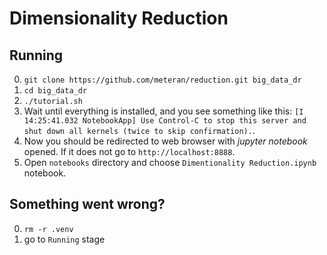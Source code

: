 # Dimensionality Reduction

## Running
  0. `git clone https://github.com/meteran/reduction.git big_data_dr`
  0. `cd big_data_dr`
  0. `./tutorial.sh`
  0. Wait until everything is installed, and you see something like this: `[I 14:25:41.032 NotebookApp] Use Control-C to stop this server and shut down all kernels (twice to skip confirmation).`.
  0. Now you should be redirected to web browser with _jupyter notebook_ opened. If it does not go to `http://localhost:8888`.
  0. Open `notebooks` directory and choose `Dimentionality Reduction.ipynb` notebook.

## Something went wrong?
  0. `rm -r .venv`
  0. go to `Running` stage

